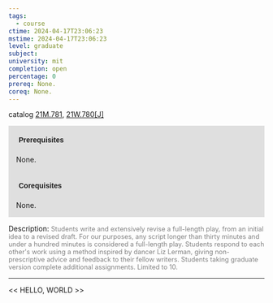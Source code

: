 ```yaml
---
tags:
  - course
ctime: 2024-04-17T23:06:23
mstime: 2024-04-17T23:06:23
level: graduate
subject: 
university: mit
completion: open
percentage: 0
prereq: None.
coreq: None.
---
```


catalog [21M.781](http://student.mit.edu/catalog/m21Mb.html#21M.781), [21W.780[J]](http://student.mit.edu/catalog/m21Wb.html#21W.780)

<span style="display: block; padding: 15px; background-color: rgb(100, 100, 100, 0.2);"><font id="m_prereq2615_0" style="display: block; font-family: Arial, sans-serif; font-weight: bold; padding: 5px">Prerequisites</font><br><span id="prereq2615_0">None.</span></span>
<span style="display: block; padding: 15px; background-color: rgb(100, 100, 100, 0.2);"><font id="m_coreq2615_0" style="display: block; font-family: Arial, sans-serif; font-weight: bold; padding: 5px">Corequisites</font><br><span id="coreq2615_0">None.</span></span>

<font style="">Description:</font>
<font style="color: grey; font-size: 0.8rem;">Students write and extensively revise a full-length play, from an initial idea to a revised draft. For our purposes, any script longer than thirty minutes and under a hundred minutes is considered a full-length play. Students respond to each other's work using a method inspired by dancer Liz Lerman, giving non-prescriptive advice and feedback to their fellow writers. Students taking graduate version complete additional assignments. Limited to 10.</font>



---

<< HELLO, WORLD >>
